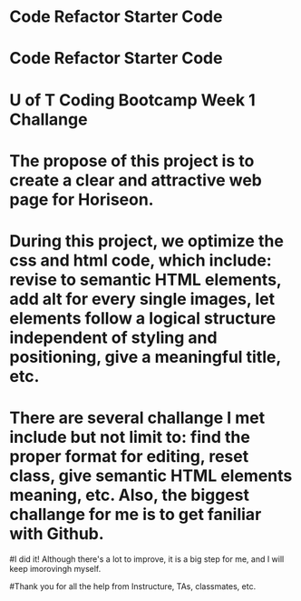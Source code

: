 # Code Refactor Starter Code
# Code Refactor Starter Code
# U of T Coding Bootcamp Week 1 Challange


# The propose of this project is to create a clear and attractive web page for Horiseon.


# During this project, we optimize the css and html code, which include: revise to semantic HTML elements, add alt for every single images, let elements follow a logical structure independent of styling and positioning, give a meaningful title, etc.



# There are several challange I met include but not limit to: find the proper format for editing, reset class, give semantic HTML elements meaning, etc. Also, the biggest challange for me is to get faniliar with Github.



#I did it! Although there's a lot to improve, it is a big step for me, and I will keep imorovingh myself.

#Thank you for all the help from Instructure, TAs, classmates, etc.
